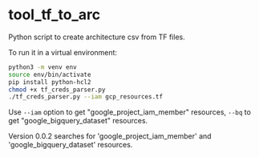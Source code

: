 # tool_tf_to_arc
Python script to create architecture csv from TF files.


To run it in a virtual environment: 

```bash
python3 -m venv env
source env/bin/activate
pip install python-hcl2
chmod +x tf_creds_parser.py
./tf_creds_parser.py --iam gcp_resources.tf
```

Use `--iam` option to get "google_project_iam_member" resources, `--bq` to get "google_bigquery_dataset" resources.

Version 0.0.2 searches for 'google_project_iam_member' and 'google_bigquery_dataset' resources.